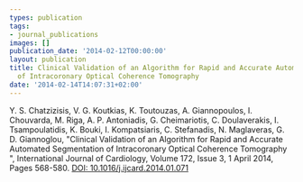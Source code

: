 ```yaml
---
types: publication
tags:
- journal_publications
images: []
publication_date: '2014-02-12T00:00:00'
layout: publication
title: Clinical Validation of an Algorithm for Rapid and Accurate Automated Segmentation
  of Intracoronary Optical Coherence Tomography
date: '2014-02-14T14:07:31+02:00'
---
```

Y. S. Chatzizisis, V. G. Koutkias, K. Toutouzas, A. Giannopoulos, I. Chouvarda, M. Riga, A. P. Antoniadis, G. Cheimariotis, C. Doulaverakis, I. Tsampoulatidis, K. Bouki, I. Kompatsiaris, C. Stefanadis, N. Maglaveras, G. D. Giannoglou, &quot;Clinical Validation of an Algorithm for Rapid and Accurate Automated Segmentation of Intracoronary Optical Coherence Tomography &quot;, International Journal of Cardiology, Volume 172, Issue 3, 1 April 2014, Pages 568-580. <a href="http://dx.doi.org/10.1016/j.ijcard.2014.01.071">DOI: 10.1016/j.ijcard.2014.01.071</a>
